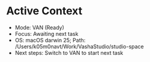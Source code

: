 # Active Context

- Mode: VAN (Ready)
- Focus: Awaiting next task
- OS: macOS darwin 25; Path: /Users/k05m0navt/Work/VashaStudio/studio-space
- Next steps: Switch to VAN to start next task
